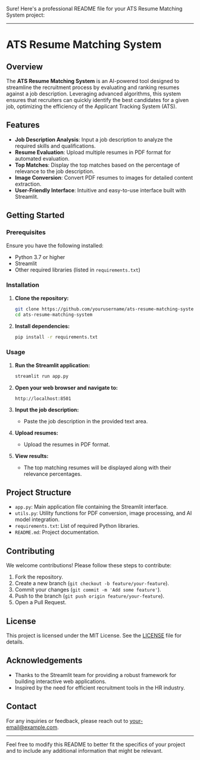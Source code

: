 Sure! Here's a professional README file for your ATS Resume Matching System project:

---

# ATS Resume Matching System

## Overview

The **ATS Resume Matching System** is an AI-powered tool designed to streamline the recruitment process by evaluating and ranking resumes against a job description. Leveraging advanced algorithms, this system ensures that recruiters can quickly identify the best candidates for a given job, optimizing the efficiency of the Applicant Tracking System (ATS).

## Features

- **Job Description Analysis**: Input a job description to analyze the required skills and qualifications.
- **Resume Evaluation**: Upload multiple resumes in PDF format for automated evaluation.
- **Top Matches**: Display the top matches based on the percentage of relevance to the job description.
- **Image Conversion**: Convert PDF resumes to images for detailed content extraction.
- **User-Friendly Interface**: Intuitive and easy-to-use interface built with Streamlit.

## Getting Started

### Prerequisites

Ensure you have the following installed:
- Python 3.7 or higher
- Streamlit
- Other required libraries (listed in `requirements.txt`)

### Installation

1. **Clone the repository:**
    ```bash
    git clone https://github.com/yourusername/ats-resume-matching-system.git
    cd ats-resume-matching-system
    ```

2. **Install dependencies:**
    ```bash
    pip install -r requirements.txt
    ```

### Usage

1. **Run the Streamlit application:**
    ```bash
    streamlit run app.py
    ```

2. **Open your web browser and navigate to:**
    ```
    http://localhost:8501
    ```

3. **Input the job description:**
    - Paste the job description in the provided text area.

4. **Upload resumes:**
    - Upload the resumes in PDF format.

5. **View results:**
    - The top matching resumes will be displayed along with their relevance percentages.

## Project Structure

- `app.py`: Main application file containing the Streamlit interface.
- `utils.py`: Utility functions for PDF conversion, image processing, and AI model integration.
- `requirements.txt`: List of required Python libraries.
- `README.md`: Project documentation.

## Contributing

We welcome contributions! Please follow these steps to contribute:

1. Fork the repository.
2. Create a new branch (`git checkout -b feature/your-feature`).
3. Commit your changes (`git commit -m 'Add some feature'`).
4. Push to the branch (`git push origin feature/your-feature`).
5. Open a Pull Request.

## License

This project is licensed under the MIT License. See the [LICENSE](LICENSE) file for details.

## Acknowledgements

- Thanks to the Streamlit team for providing a robust framework for building interactive web applications.
- Inspired by the need for efficient recruitment tools in the HR industry.

## Contact

For any inquiries or feedback, please reach out to [your-email@example.com](mailto:your-email@example.com).

---

Feel free to modify this README to better fit the specifics of your project and to include any additional information that might be relevant.
